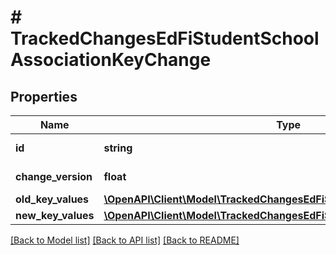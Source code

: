 # # TrackedChangesEdFiStudentSchoolAssociationKeyChange

## Properties

Name | Type | Description | Notes
------------ | ------------- | ------------- | -------------
**id** | **string** | Resource identifier | [optional]
**change_version** | **float** | Change version | [optional]
**old_key_values** | [**\OpenAPI\Client\Model\TrackedChangesEdFiStudentSchoolAssociationKey**](TrackedChangesEdFiStudentSchoolAssociationKey.md) |  | [optional]
**new_key_values** | [**\OpenAPI\Client\Model\TrackedChangesEdFiStudentSchoolAssociationKey**](TrackedChangesEdFiStudentSchoolAssociationKey.md) |  | [optional]

[[Back to Model list]](../../README.md#models) [[Back to API list]](../../README.md#endpoints) [[Back to README]](../../README.md)
